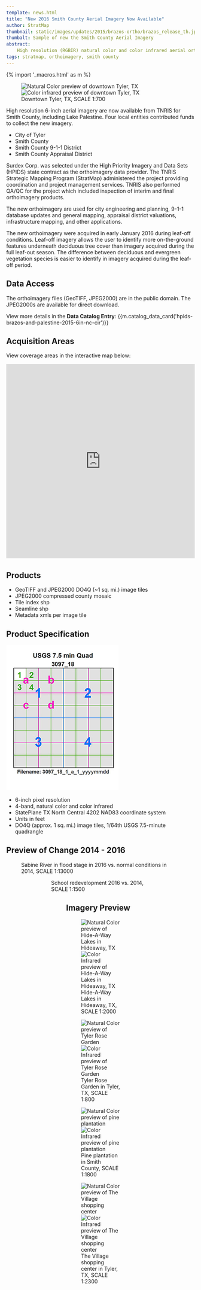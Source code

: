 ```yaml
---
template: news.html
title: "New 2016 Smith County Aerial Imagery Now Available"
author: StratMap
thumbnail: static/images/updates/2015/brazos-ortho/brazos_release_th.jpg
thumbalt: Sample of new the Smith County Aerial Imagery
abstract:
    High resolution (RGBIR) natural color and color infrared aerial orthoimagery are now available from TNRIS for Smith County.
tags: stratmap, orthoimagery, smith county
---
```


{% import '_macros.html' as m %}

<figure>
<div id="imageCompare1" class='twentytwenty-container natural-color-infrared'>
  <img class="img-responsive" src="{{m.link('static/images/updates/2015/brazos-ortho/baseball-cocs-brazos-6in-3096_22_4_c_2_20150127-nc-1to900.jpg')}}" alt="Natural Color preview of downtown Tyler, TX">
  <img class="img-responsive" src="{{m.link('static/images/updates/2015/brazos-ortho/baseball-cocs-brazos-6in-3096_22_4_c_2_20150127-cir-1to900.jpg')}}" alt="Color infrared preview of downtown Tyler, TX">
</div>
<figcaption>Downtown Tyler, TX, SCALE 1:700</figcaption>
</figure>

High resolution 6-inch aerial imagery are now available from TNRIS for Smith County, including Lake Palestine. Four local entities contributed funds to collect the new imagery.

- City of Tyler
- Smith County
- Smith County 9-1-1 District
- Smith County Appraisal District

Surdex Corp. was selected under the High Priority Imagery and Data Sets (HPIDS) state contract as the orthoimagery data provider. The TNRIS Strategic Mapping Program (StratMap) administered the project providing coordination and project management services. TNRIS also performed QA/QC for the project which included inspection of interim and final orthoimagery products.

The new orthoimagery are used for city engineering and planning, 9-1-1 database updates and general mapping, appraisal district valuations, infrastructure mapping, and other applications. 

The new orthoimagery were acquired in early January 2016 during leaf-off conditions. Leaf-off imagery allows the user to identify more on-the-ground features underneath deciduous tree cover than imagery acquired during the full leaf-out season. The difference between deciduous and evergreen vegetation species is easier to identify in imagery acquired during the leaf-off period.

## Data Access

The orthoimagery files (GeoTIFF, JPEG2000) are in the public domain. The JPEG2000s are available for direct download.

View more details in the **Data Catalog Entry**:
{{m.catalog_data_card('hpids-brazos-and-palestine-2015-6in-nc-cir')}}

## Acquisition Areas
View coverage areas in the interactive map below:

<iframe width="100%" height="520" frameborder="0" src="https://tnris.cartodb.com/viz/f420e7ee-6612-11e5-bfdc-0e76aec36da9/embed_map" allowfullscreen webkitallowfullscreen mozallowfullscreen oallowfullscreen msallowfullscreen></iframe>

## Products

- GeoTIFF and JPEG2000 DO4Q (~1 sq. mi.) image tiles
- JPEG2000 compressed county mosaic
- Tile index shp
- Seamline shp
- Metadata xmls per image tile

## Product Specification

![USGS Quarter Quad Breakdown](static/images/updates/smith-imagery/usgs_quad.jpg)

- 6-inch pixel resolution
- 4-band, natural color and color infrared
- StatePlane TX North Central 4202 NAD83 coordinate system
- Units in feet
- DO4Q (approx. 1 sq. mi.) image tiles, 1/64th USGS 7.5-minute quadrangle

## Preview of Change 2014 - 2016

<figure>
<figcaption>Sabine River in flood stage in 2016 vs. normal conditions in 2014, SCALE 1:13000</figcaption>
<figure>

<figure>
<figcaption>School redevelopment 2016 vs. 2014, SCALE 1:1500</figcaption>
<figure>

## Imagery Preview

<figure>
<div id="imageCompare1" class='twentytwenty-container natural-color-infrared'>
  <img class="img-responsive" src="{{m.link('static/images/updates/2015/brazos-ortho/kyle-field-brazos-6in-3096_30_1_b_1_20150128-nc-1to1000.jpg')}}" alt="Natural Color preview of Hide-A-Way Lakes in Hideaway, TX">
  <img class="img-responsive" src="{{m.link('static/images/updates/2015/brazos-ortho/kyle-field-brazos-6in-3096_30_1_b_1_20150128-cir-1to1000.jpg')}}" alt="Color Infrared preview of Hide-A-Way Lakes in Hideaway, TX">
</div>
<figcaption>Hide-A-Way Lakes in Hideaway, TX, SCALE 1:2000</figcaption>
</figure>


<figure>
<div id="imageCompare1" class='twentytwenty-container natural-color-infrared'>
  <img class="img-responsive" src="{{m.link('static/images/updates/2015/brazos-ortho/residential-bryan-brazos-6in-3096_22_3_a_2_20150127-nc-1to800.jpg')}}" alt="Natural Color preview of Tyler Rose Garden">
  <img class="img-responsive" src="{{m.link('static/images/updates/2015/brazos-ortho/residential-bryan-brazos-6in-3096_22_3_a_2_20150127-cir-1to800.jpg')}}" alt="Color Infrared preview of Tyler Rose Garden">
</div>
<figcaption>Tyler Rose Garden in Tyler, TX, SCALE 1:800</figcaption>
</figure>


<figure>
<div id="imageCompare1" class='twentytwenty-container natural-color-infrared'>
  <img class="img-responsive" src="{{m.link('static/images/updates/2015/brazos-ortho/nasa-balloon-palestine-6in-3195_11_3_a_4_20150126-nc-1to2500.jpg')}}" alt="Natural Color preview of pine plantation">
  <img class="img-responsive" src="{{m.link('static/images/updates/2015/brazos-ortho/nasa-balloon-palestine-6in-3195_11_3_a_4_20150126-cir-1to2500.jpg')}}" alt="Color Infrared preview of pine plantation">
</div>
<figcaption>Pine plantation in Smith County, SCALE 1:1800</figcaption>
</figure>


<figure>
<div id="imageCompare1" class='twentytwenty-container natural-color-infrared'>
  <img class="img-responsive" src="{{m.link('static/images/updates/2015/brazos-ortho/downtown-bryan-brazos-6in-3096_22_3_a_1_20150127-nc-1to700.jpg')}}" alt="Natural Color preview of The Village shopping center">
  <img class="img-responsive" src="{{m.link('static/images/updates/2015/brazos-ortho/downtown-bryan-brazos-6in-3096_22_3_a_1_20150127-cir-1to700.jpg')}}" alt="Color Infrared preview of The Village shopping center">
</div>
<figcaption>The Village shopping center in Tyler, TX, SCALE 1:2300</figcaption>
</figure>




